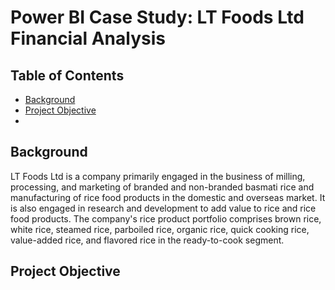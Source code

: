 # Power BI Case Study: LT Foods Ltd Financial Analysis 

## Table of Contents
- [Background](#background)
- [Project Objective](#project-objective)
- 


## Background
LT Foods Ltd is a company primarily engaged in the business of milling, processing, and marketing of branded and non-branded basmati rice and manufacturing of rice food products in the domestic and overseas market. 
It is also engaged in research and development to add value to rice and rice food products. The company's rice product portfolio comprises brown rice, white rice, steamed rice, parboiled rice, organic rice, quick cooking rice, value-added rice, and flavored rice in the ready-to-cook segment. 

## Project Objective
